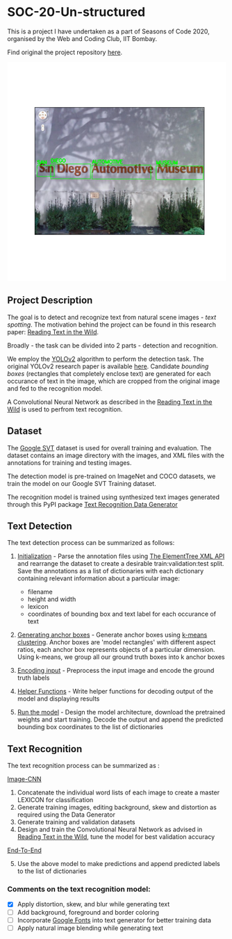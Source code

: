 # SOC-20-Un-structured

This is a project I have undertaken as a part of Seasons of Code 2020, organised by the Web and Coding Club, IIT Bombay.

Find original the project repository [here](https://github.com/TheSmilingSky/SOC-20-Un-structured/tree/master).

![](/cover.png)
## Project Description

The goal is to detect and recognize text from natural scene images - *text spotting*. The motivation behind the project can be found in this research paper: [Reading Text in the Wild](https://arxiv.org/pdf/1412.1842).

Broadly - the task can be divided into 2 parts - detection and recognition.

We employ the [YOLOv2](https://pjreddie.com/darknet/yolov2/) algorithm to perform the detection task. The original YOLOv2 research paper is available [here](https://arxiv.org/pdf/1612.08242.pdf). Candidate *bounding boxes* (rectangles that completely enclose text) are generated for each occurance of text in the image, which are cropped from the original image and fed to the recognition model.

A Convolutional Neural Network as described in the [Reading Text in the Wild](https://arxiv.org/pdf/1412.1842) is used to perfrom text recognition.

## Dataset

The [Google SVT](http://vision.ucsd.edu/~kai/svt/) dataset is used for overall training and evaluation. The dataset contains an image directory with the images, and XML files with the annotations for training and testing images.

The detection model is pre-trained on ImageNet and COCO datasets, we train the model on our Google SVT Training dataset.

The recognition model is trained using synthesized text images generated through this PyPI package [Text Recognition Data Generator](https://github.com/Belval/TextRecognitionDataGenerator)

## Text Detection
The text detection process can be summarized as follows:

1. [Initialization](yolo_initialize.ipynb) - Parse the annotation files using [The ElementTree XML API](https://docs.python.org/3/library/xml.etree.elementtree.html#module-xml.etree.ElementTree) and rearrange the dataset to create a desirable train:validation:test split. Save the annotations as a list of dictionaries with each dictionary containing relevant information about a particular image:
   - filename
   - height and width
   - lexicon 
   - coordinates of bounding box and text label for each occurance of text

2. [Generating anchor boxes](yolo_anchors.ipynb) - Generate anchor boxes using [k-means clustering](https://www.analyticsvidhya.com/blog/2019/08/comprehensive-guide-k-means-clustering/). Anchor boxes are 'model rectangles' with different aspect ratios, each anchor box represents objects of a particular dimension. Using k-means, we group all our ground truth boxes into k anchor boxes

3. [Encoding input](yolo_preprocess_new.ipynb) - Preprocess the input image and encode the ground truth labels

4. [Helper Functions](yolo_utils_new.ipynb) - Write helper functions for decoding output of the model and displaying results

5. [Run the model](yolo_main.ipynb) - Design the model architecture, download the pretrained weights and start training. Decode the output and append the predicted bounding box coordinates to the list of dictionaries 

## Text Recognition

The text recognition process can be summarized as :

[Image-CNN](image_cnn.ipynb)

1. Concatenate the individual word lists of each image to create a master LEXICON for classification
2. Generate training images, editing background, skew and distortion as required using the Data Generator
3. Generate training and validation datasets
4. Design and train the Convolutional Neural Network as advised in [Reading Text in the Wild](https://arxiv.org/pdf/1412.1842), tune the model for best validation accuracy

[End-To-End](end_to_end.ipynb)

5. Use the above model to make predictions and append predicted labels to the list of dictionaries 

### Comments on the text recognition model:

- [x] Apply distortion, skew, and blur while generating text
- [ ] Add background, foreground and border coloring
- [ ] Incorporate [Google Fonts](https://github.com/google/fonts) into text generator for better training data
- [ ] Apply natural image blending while generating text     
